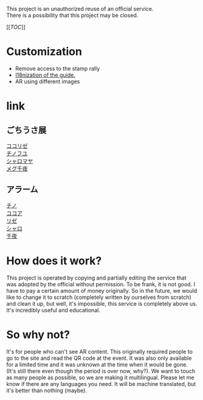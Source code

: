 
This project is an unauthorized reuse of an official service.  
There is a possibility that this project may be closed.  

[[_TOC_]]

<h1>Customization</h1>

- Remove access to the stamp rally  
- <a href="https://github.com/gochi_AI/usagi_AR/-/snippets/2509393">I18nization of the guide. </a>
- AR using different images 

# link

## ごちうさ展
[ココリゼ](https://gochiai.github.io/usagi_AR/www.less-ar.com/4db281b2-a320.html)  
[チノフユ](https://gochiai.github.io/usagi_AR/www.less-ar.com/6cefc7d7-0f20.html)  
[シャロマヤ](https://gochiai.github.io/usagi_AR/www.less-ar.com/ca5bc889-d2fd.html)  
[メグ千夜](https://gochiai.github.io/usagi_AR/www.less-ar.com/d149ac74-9456.html)  

## アラーム
[チノ](https://gochiai.github.io/usagi_AR/www.less-ar.com/37cg1sk9-h612.html)  
[ココア](https://gochiai.github.io/usagi_AR/www.less-ar.com/z5xa90tg-jf7t.html)  
[リゼ](https://gochiai.github.io/usagi_AR/www.less-ar.com/bhj85dsg-53hv.html)  
[シャロ](https://gochiai.github.io/usagi_AR/www.less-ar.com/9j0csbv3-g714.html)  
[千夜](https://gochiai.github.io/usagi_AR/www.less-ar.com/05qj3fhj-84xs.html)  


<h1>How does it work?</h1>
This project is operated by copying and partially editing the service that was adopted by the official without permission.  
To be frank, it is not good.  
I have to pay a certain amount of money originally.  
So in the future, we would like to change it to scratch (completely written by ourselves from scratch) and clean it up, but well, it's impossible, this service is completely above us.   It's incredibly useful and educational.  
<h1>So why not?</h1>
It's for people who can't see AR content.  
This originally required people to go to the site and read the QR code at the event.  
It was also only available for a limited time and it was unknown at the time when it would be gone. (It's still there even though the period is over now, why?). 
We want to touch as many people as possible, so we are making it multilingual.  
Please let me know if there are any languages you need.  
It will be machine translated, but it's better than nothing (maybe).  
